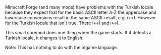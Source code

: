 Minecraft Forge (and many mods) have problems with the Turkish locale because they expect that for the basic ASCII letter A-Z the uppercase and lowercase conversions result in the same ASCII-result, e.g. i<->I. However for the Turkish locale that isn't true. There i<->İ and ı<->I.

 

This small coremod does one thing when the game starts: If it detects a Turkish locale, it changes it to English.

 

Note: This has nothing to do with the ingame language.
